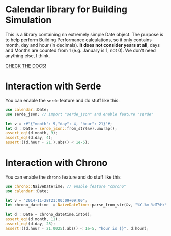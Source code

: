# Calendar library for Building Simulation

 This is a library containing nn extremely simple Date object. The
 purpose is to help perform Building Performance calculations, so it only
 contains month, day and hour (in decimals). **It does not consider years at all**, 
 days and Months are counted from 1 (e.g. January is 1, not 0). 
 We don't need anything else, I think.
 
 [CHECK THE DOCS!](https://simple-buildingsimulation.github.io/calendar/)
 
 # Interaction with Serde
 
 You can enable the `serde` feature and do stuff like this:
 
 ```rust
 use calendar::Date;
 use serde_json; // import "serde_json" and enable feature "serde"
 
 let v = r#"{"month": 9,"day": 4, "hour": 21}"#;
 let d : Date = serde_json::from_str(&v).unwrap();
 assert_eq!(d.month, 9);
 assert_eq!(d.day, 4);
 assert!((d.hour - 21.).abs() < 1e-5);
 ```
 
 # Interaction with Chrono
 
 You can enable the `chrono` feature and do stuff like this
 
 ```rust
 use chrono::NaiveDateTime; // enable feature "chrono"
 use calendar::Date;
        
 let v = "2014-11-28T21:00:09+09:00";
 let chrono_datetime  = NaiveDateTime::parse_from_str(&v, "%Y-%m-%dT%H:%M:%S%z").unwrap();
 
 let d : Date = chrono_datetime.into();
 assert_eq!(d.month, 11);
 assert_eq!(d.day, 28);
 assert!((d.hour - 21.0025).abs() < 1e-5, "hour is {}", d.hour);
 ```